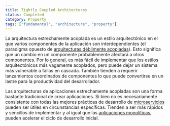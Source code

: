 ```yaml
---
title: Tightly Coupled Architectures
status: Completed
category: Property
tags: ["fundamental", "architecture", "property"]
---
```


La arquitectura estrechamente acoplada es un estilo arquitectónico en el que varios componentes de la aplicación son interdependientes
(el paradigma opuesto de [arquitecturas débilmente acopladas](/es/loosely-coupled-architecture/)).
Esto significa que un cambio en un componente probablemente afectará a otros componentes.
Por lo general, es más fácil de implementar que los estilos arquitectónicos más vagamente acoplados,
pero puede dejar un sistema más vulnerable a fallas en cascada.
También tienden a requerir lanzamientos coordinados de componentes
lo que puede convertirse en un lastre para la productividad del desarrollador.

Las arquitecturas de aplicaciones estrechamente acopladas son una forma bastante tradicional de crear aplicaciones.
Si bien no es necesariamente consistente con todas las mejores prácticas de desarrollo de [microservicios](/es/microservices-architecture/)
pueden ser útiles en circunstancias específicas.
Tienden a ser más rápidos y sencillos de implementar y
al igual que las [aplicaciones monolíticas](/es/monolithic-apps/), pueden acelerar el ciclo de desarrollo inicial.

